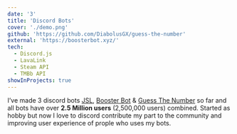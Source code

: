 ```yaml
---
date: '3'
title: 'Discord Bots'
cover: './demo.png'
github: 'https://github.com/DiabolusGX/guess-the-number'
external: 'https://boosterbot.xyz/'
tech:
  - Discord.js
  - LavaLink
  - Steam API
  - TMBb API
showInProjects: true
---
```


I’ve made 3 discord bots [JSL](https://github.com/DiabolusGX/JSL), [Booster Bot](https://boosterbot.xyz) & [Guess The Number](tps://github.com/DiabolusGX/guess-the-number) so far and all bots have over **2.5 Million users** (2,500,000 users) combined. Started as hobby but now I love to discord contribute my part to the community and improving user experience of prople who uses my bots.
